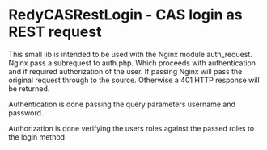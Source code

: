 RedyCASRestLogin - CAS login as REST request
================
This small lib is intended to be used with the Nginx module auth_request.
Nginx pass a subrequest to auth.php. Which proceeds with authentication and if required authorization of the user.
If passing Nginx will pass the original request through to the source. Otherwise a 401 HTTP response will be returned.

Authentication is done passing the query parameters username and password.

Authorization is done verifying the users roles against the passed roles to the login method.
